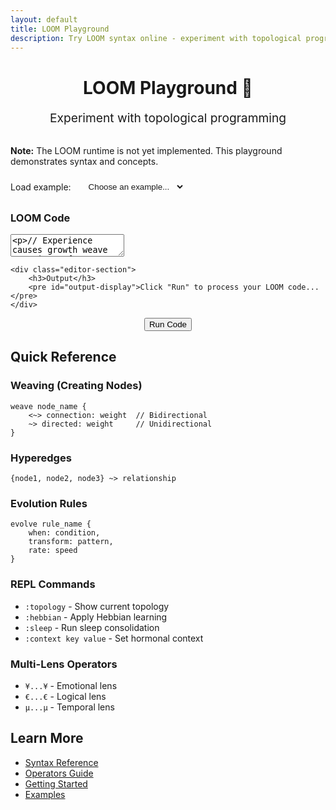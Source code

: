 ```yaml
---
layout: default
title: LOOM Playground
description: Try LOOM syntax online - experiment with topological programming
---
```


<style>
.playground-header {
    text-align: center;
    margin-bottom: 2rem;
}

.playground-subtitle {
    color: var(--text-muted);
    font-size: 1.2rem;
}

.examples-bar {
    margin: 1rem 0;
    display: flex;
    gap: 1rem;
    align-items: center;
}

.examples-bar select {
    background-color: var(--surface-color);
    color: var(--text-color);
    border: 1px solid var(--border-color);
    padding: 0.5rem;
    border-radius: 0.25rem;
}
</style>

<div class="playground-header">
    <h1>LOOM Playground 🧬</h1>
    <p class="playground-subtitle">Experiment with topological programming</p>
</div>

<div class="alert alert-warning">
    <strong>Note:</strong> The LOOM runtime is not yet implemented. This playground demonstrates syntax and concepts.
</div>

<div class="playground-container">
    <div class="editor-section">
        <div class="examples-bar">
            <label>Load example:</label>
            <select id="example-select">
                <option value="">Choose an example...</option>
                <option value="hello">Hello Consciousness</option>
                <option value="learning">Learning System</option>
                <option value="emotional">Emotional Dynamics</option>
            </select>
        </div>
        <h3>LOOM Code</h3>
        <textarea id="loom-editor" placeholder="// Write your LOOM code here
weave mind {
    <~> curiosity: 0.8
    <~> awareness: 0.7
}

:topology">// Create a simple conscious topology
weave mind {
    <~> curiosity: 0.8
    <~> memory: 0.6
}

// Experience causes growth
weave experience {
    <~> novelty: 0.9
}

// Connect experience to mind - learning happens
experience <~> mind: 0.5

// Apply Hebbian learning
:hebbian

// See the evolved topology
:topology</textarea>
    </div>

    <div class="editor-section">
        <h3>Output</h3>
        <pre id="output-display">Click "Run" to process your LOOM code...</pre>
    </div>
</div>

<div style="text-align: center;">
    <button id="run-button" class="run-button">Run Code</button>
</div>

## Quick Reference

### Weaving (Creating Nodes)
```loom
weave node_name {
    <~> connection: weight  // Bidirectional
    ~> directed: weight     // Unidirectional
}
```

### Hyperedges
```loom
{node1, node2, node3} ~> relationship
```

### Evolution Rules
```loom
evolve rule_name {
    when: condition,
    transform: pattern,
    rate: speed
}
```

### REPL Commands
- `:topology` - Show current topology
- `:hebbian` - Apply Hebbian learning
- `:sleep` - Run sleep consolidation
- `:context key value` - Set hormonal context

### Multi-Lens Operators
- `¥...¥` - Emotional lens
- `€...€` - Logical lens
- `µ...µ` - Temporal lens

## Learn More

- [Syntax Reference](/wiki/syntax-reference)
- [Operators Guide](/wiki/operators)
- [Getting Started](/wiki/getting-started)
- [Examples](/examples/)